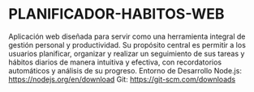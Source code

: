 # PLANIFICADOR-HABITOS-WEB
Aplicación web diseñada para servir como una herramienta integral de gestión personal y productividad. Su propósito central es permitir a los usuarios planificar, organizar y realizar un seguimiento de sus tareas y hábitos diarios de manera intuitiva y efectiva, con recordatorios automáticos y análisis de su progreso.
Entorno de Desarrollo
Node.js: https://nodejs.org/en/download
Git: https://git-scm.com/downloads
